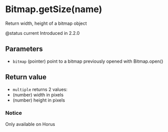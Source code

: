 # Bitmap.getSize(name)



Return width, height of a bitmap object

@status current Introduced in 2.2.0


## Parameters

* `bitmap` (pointer) point to a bitmap previously opened with Bitmap.open()



## Return value

* `multiple` returns 2 values:
 * (number) width in pixels
 * (number) height in pixels



### Notice
Only available on Horus


